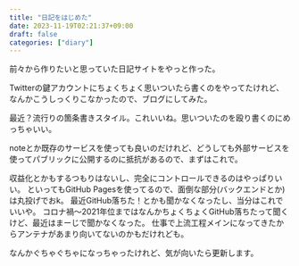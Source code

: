 ```yaml
---
title: "日記をはじめた"
date: 2023-11-19T02:21:37+09:00
draft: false
categories: ["diary"]
---
```


前々から作りたいと思っていた日記サイトをやっと作った。


Twitterの鍵アカウントにちょくちょく思いついたら書くのをやってたけれど、なんかこうしっくりこなかったので、ブログにしてみた。

最近？流行りの箇条書きスタイル。これいいね。思いついたのを殴り書くのにめっちゃいい。

noteとか既存のサービスを使っても良いのだけれど、どうしても外部サービスを使ってパブリックに公開するのに抵抗があるので、まずはこれで。

収益化とかもするつもりはないし、完全にコントロールできるのはやっぱりいい。
といってもGitHub Pagesを使ってるので、面倒な部分(バックエンドとか)は丸投げでおk。
最近GitHub落ちた！とかも聞かなくなったし、当分はこれでいいや。
コロナ禍〜2021年位まではなんかちょくちょくGitHub落ちたって聞くけど、最近はまーじで聞かなくなった。
仕事で上流工程メインになってきたからアンテナがあまり向いてないのかもだけれども。


なんかぐちゃぐちゃになっちゃったけれど、気が向いたら更新します。